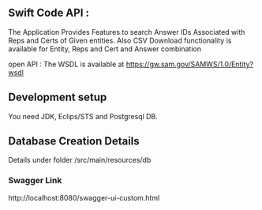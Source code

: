 
## Swift Code API : 

The Application Provides Features to search Answer IDs Associated with Reps and Certs of Given entities. 
Also CSV Download functionality is available for Entity, Reps and Cert and Answer combination

open API : The WSDL is available at https://gw.sam.gov/SAMWS/1.0/Entity?wsdl


## Development setup

You need JDK, Eclips/STS and Postgresql DB.

## Database Creation Details 
Details under folder /src/main/resources/db

### Swagger Link
http://localhost:8080/swagger-ui-custom.html
